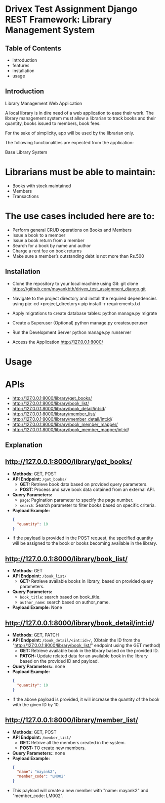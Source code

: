# Drivex Test Assignment Django REST Framework: Library Management System

## Table of Contents

- introduction
- features
- installation
- usage

## Introduction

Library Management Web Application

A local library is in dire need of a web application to ease their work. The library management system must allow a librarian to track books and their quantity, books issued to members, book fees.

For the sake of simplicity, app will be used by the librarian only.

The following functionalities are expected from the application:

Base Library System

# Librarians must be able to maintain:
-	Books with stock maintained
-	Members
-	Transactions

# The use cases included here are to:
-	Perform general CRUD operations on Books and Members
-	Issue a book to a member
-	Issue a book return from a member
-	Search for a book by name and author
-	Charge a rent fee on book returns
-	Make sure a member’s outstanding debt is not more than Rs.500

## Installation
- Clone the repository to your local machine using Git:
    git clone https://github.com/mayankbth/drivex_test_assignment_django.git

- Navigate to the project directory and install the required dependencies using pip:
    cd <project_directory>
    pip install -r requirements.txt

- Apply migrations to create database tables:
    python manage.py migrate

- Create a Superuser (Optional)
    python manage.py createsuperuser

- Run the Development Server
    python manage.py runserver

- Access the Application
    http://127.0.0.1:8000/


# Usage
# APIs 
- http://127.0.0.1:8000/library/get_books/
- http://127.0.0.1:8000/library/book_list/
- http://127.0.0.1:8000/library/book_detail/<int:id>/
- http://127.0.0.1:8000/library/member_list/
- http://127.0.0.1:8000/library/member_detail/<int:id>/
- http://127.0.0.1:8000/library/book_member_mapper/
- http://127.0.0.1:8000/library/book_member_mapper/<int:id>/

## Explanation

## http://127.0.0.1:8000/library/get_books/
- **Methods:** GET, POST
- **API Endpoint:** `/get_books/`
  - **GET:** Retrieve book data based on provided query parameters.
  - **POST:** Process and save book data obtained from an external API.
- **Query Parameters:** 
  - `page`: Pagination parameter to specify the page number.
  - `search`: Search parameter to filter books based on specific criteria.
- **Payload Example:**
  ```json
  {
    "quantity": 10
  }
- If the payload is provided in the POST request, the specified quantity will be assigned to the book or books becoming available in the library.

## http://127.0.0.1:8000/library/book_list/
- **Methods:** GET
- **API Endpoint:** `/book_list/`
    - **GET:** Retrieve available books in library, based on provided query parameters.
- **Query Parameters:** 
  - `book_title`: search based on book_title.
  - `author_name`: search based on author_name.
- **Payload Example:** None

## http://127.0.0.1:8000/library/book_detail/<int:id>/
- **Methods:** GET, PATCH
- **API Endpoint:** `/book_detail/<int:id>/`, (Obtain the ID from the "http://127.0.0.1:8000/library/book_list/" endpoint using the GET method)
    - **GET:** Retrieve available book in the library based on the provided ID.
    - **PATCH:** Update related data for an available book in the library based on the provided ID and payload.
- **Query Parameters:**: none
- **Payload Example:**
  ```json
  {
    "quantity": 10
  }
- If the above payload is provided, it will increase the quantity of the book with the given ID by 10.

## http://127.0.0.1:8000/library/member_list/
- **Methods:** GET, POST
- **API Endpoint:** `/member_list/`
    - **GET:** Retrive all the members created in the system.
    - **POST:** TO create new members.
- **Query Parameters:**: none
- **Payload Example:**
  ```json
  {
    "name": "mayank2",
    "member_code": "LM002"
  }
- This payload will create a new member with "name: mayank2" and "member_code: LM002".